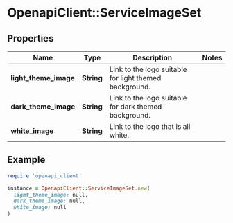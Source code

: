 # OpenapiClient::ServiceImageSet

## Properties

| Name | Type | Description | Notes |
| ---- | ---- | ----------- | ----- |
| **light_theme_image** | **String** | Link to the logo suitable for light themed background. |  |
| **dark_theme_image** | **String** | Link to the logo suitable for dark themed background. |  |
| **white_image** | **String** | Link to the logo that is all white. |  |

## Example

```ruby
require 'openapi_client'

instance = OpenapiClient::ServiceImageSet.new(
  light_theme_image: null,
  dark_theme_image: null,
  white_image: null
)
```

